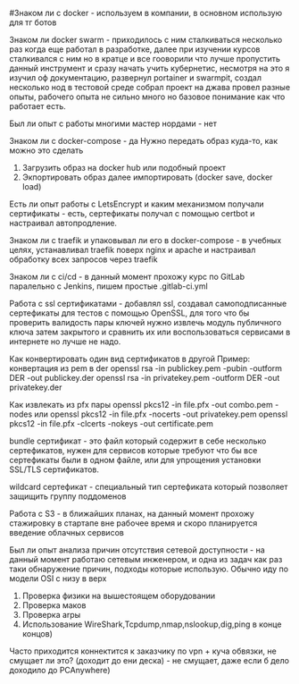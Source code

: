 #Знаком ли с docker - используем в компании, в основном использую для тг ботов

Знаком ли docker swarm - приходилось с ним сталкиваться несколько раз когда еще работал в разработке, далее при изучении курсов сталкивался с ним но в кратце и все гооворили что лучше пропустить данный инструмент и сразу начать учить кубернетис, несмотря на это я изучил оф документацию, развернул portainer и swarmpit, создал несколько нод в тестовой среде собрал проект на джава провел разные опыты, рабочего опыта не сильно много но базовое понимание как что работает есть.

Был ли опыт с работы многими мастер нордами - нет 

Знаком ли с docker-compose - да
Нужно передать образ куда-то, как можно это сделать
1) Загрузить образ на docker hub или подобный проект 
2) Экпортировать образ далее импортировать (docker save, docker load)

Есть ли опыт работы с LetsEncrypt и каким механизмом получали сертификаты - есть, сертефикаты получал с помощью сertbot и настраивал автопродление.

Знаком ли с traefik и упаковывал ли его в docker-compose - в учебных целях, устанавливал traefik поверх nginx и apache и настраивал обработку всех запросов через traefik

Знаком ли с ci/cd - в данный момент прохожу курс по GitLab паралельно с Jenkins, пишем простые .gitlab-ci.yml

Работа с ssl сертификатами  - добавлял ssl, создавал самоподписанные сертефикаты для тестов с помощью OpenSSL, для того что бы проверить валидость пары ключей нужно извлечь модуль публичного ключа затем закрытого и сравнить их или воспользоваться сервисами в интернете но лучше не надо. 

Как конвертировать один вид сертификатов в другой 
Пример: конвертация из pem в der
openssl rsa -in publickey.pem -pubin -outform DER -out publickey.der
openssl rsa -in privatekey.pem -outform DER -out privatekey.der


Как извлекать из pfx пары
openssl pkcs12 -in file.pfx -out combo.pem -nodes
или 
openssl pkcs12 -in file.pfx -nocerts -out privatekey.pem
openssl pkcs12 -in file.pfx -clcerts -nokeys -out certificate.pem

bundle сертификат - это файл который содержит в себе несколько сертефикатов, нужен для сервисов которые 
требуют что бы все сертефикаты были в одном файле, или для упрощения установки SSL/TLS сертификатов. 

wildcard сертефикат - специальный тип сертефиката который позволяет защищить группу поддоменов 

Работа с S3 - в ближайших планах, на данный момент прохожу стажировку в стартапе вне рабочее время и скоро планируется введение облачных сервисов 

Был ли опыт анализа причин отсутствия сетевой доступности - на данный момент работаю сетевым инженером, и одна из задач как раз таки обнаружение причин, подходы которые использую.
Обычно иду по модели OSI с низу в верх 
1) Проверка физики на вышестоящем оборудовании 
2) Проверка маков
3) Проверка arpы
4) Использование WireShark,Tcpdump,nmap,nslookup,dig,ping в конце концов) 

Часто приходится коннектится к заказчику по vpn + куча обвязки, не смущает ли это?
(доходит до ени деска) - не смущает, даже если б дело доходило до PCAnywhere)
